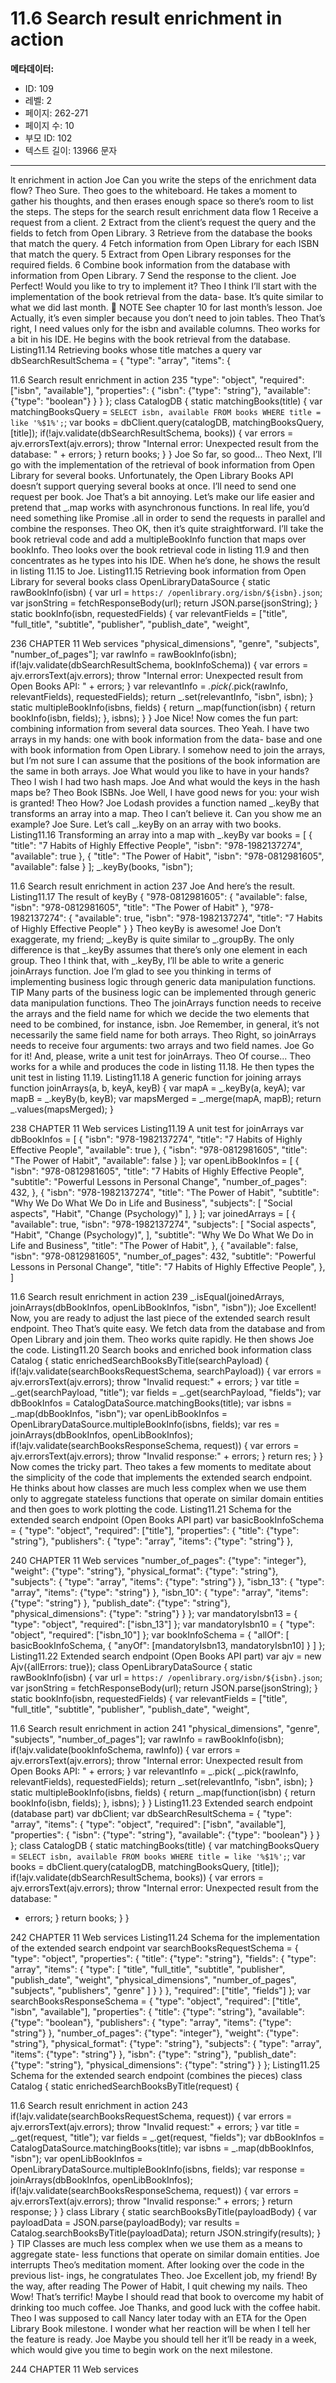 # 11.6 Search result enrichment in action

**메타데이터:**
- ID: 109
- 레벨: 2
- 페이지: 262-271
- 페이지 수: 10
- 부모 ID: 102
- 텍스트 길이: 13966 문자

---

lt enrichment in action
Joe Can you write the steps of the enrichment data flow?
Theo Sure.
Theo goes to the whiteboard. He takes a moment to gather his thoughts, and then erases
enough space so there’s room to list the steps.
The steps for the search result enrichment data flow
1 Receive a request from a client.
2 Extract from the client’s request the query and the fields to fetch from Open
Library.
3 Retrieve from the database the books that match the query.
4 Fetch information from Open Library for each ISBN that match the query.
5 Extract from Open Library responses for the required fields.
6 Combine book information from the database with information from Open
Library.
7 Send the response to the client.
Joe Perfect! Would you like to try to implement it?
Theo I think I’ll start with the implementation of the book retrieval from the data-
base. It’s quite similar to what we did last month.
 NOTE See chapter 10 for last month’s lesson.
Joe Actually, it’s even simpler because you don’t need to join tables.
Theo That’s right, I need values only for the isbn and available columns.
Theo works for a bit in his IDE. He begins with the book retrieval from the database.
Listing11.14 Retrieving books whose title matches a query
var dbSearchResultSchema = {
"type": "array",
"items": {

11.6 Search result enrichment in action 235
"type": "object",
"required": ["isbn", "available"],
"properties": {
"isbn": {"type": "string"},
"available": {"type": "boolean"}
}
}
};
class CatalogDB {
static matchingBooks(title) {
var matchingBooksQuery = `
SELECT isbn, available
FROM books
WHERE title = like '%$1%';
`;
var books = dbClient.query(catalogDB, matchingBooksQuery, [title]);
if(!ajv.validate(dbSearchResultSchema, books)) {
var errors = ajv.errorsText(ajv.errors);
throw "Internal error: Unexpected result from the database: " +
errors;
}
return books;
}
}
Joe So far, so good...
Theo Next, I’ll go with the implementation of the retrieval of book information from
Open Library for several books. Unfortunately, the Open Library Books API
doesn’t support querying several books at once. I’ll need to send one request
per book.
Joe That’s a bit annoying. Let’s make our life easier and pretend that _.map works
with asynchronous functions. In real life, you’d need something like Promise
.all in order to send the requests in parallel and combine the responses.
Theo OK, then it’s quite straightforward. I’ll take the book retrieval code and add a
multipleBookInfo function that maps over bookInfo.
Theo looks over the book retrieval code in listing 11.9 and then concentrates as he types
into his IDE. When he’s done, he shows the result in listing 11.15 to Joe.
Listing11.15 Retrieving book information from Open Library for several books
class OpenLibraryDataSource {
static rawBookInfo(isbn) {
var url = `https:/ /openlibrary.org/isbn/${isbn}.json`;
var jsonString = fetchResponseBody(url);
return JSON.parse(jsonString);
}
static bookInfo(isbn, requestedFields) {
var relevantFields = ["title", "full_title",
"subtitle", "publisher",
"publish_date", "weight",

236 CHAPTER 11 Web services
"physical_dimensions", "genre",
"subjects", "number_of_pages"];
var rawInfo = rawBookInfo(isbn);
if(!ajv.validate(dbSearchResultSchema, bookInfoSchema)) {
var errors = ajv.errorsText(ajv.errors);
throw "Internal error: Unexpected result from Open Books API: " +
errors;
}
var relevantInfo =
_.pick(_.pick(rawInfo, relevantFields), requestedFields);
return _.set(relevantInfo, "isbn", isbn);
}
static multipleBookInfo(isbns, fields) {
return _.map(function(isbn) {
return bookInfo(isbn, fields);
}, isbns);
}
}
Joe Nice! Now comes the fun part: combining information from several data sources.
Theo Yeah. I have two arrays in my hands: one with book information from the data-
base and one with book information from Open Library. I somehow need to
join the arrays, but I’m not sure I can assume that the positions of the book
information are the same in both arrays.
Joe What would you like to have in your hands?
Theo I wish I had two hash maps.
Joe And what would the keys in the hash maps be?
Theo Book ISBNs.
Joe Well, I have good news for you: your wish is granted!
Theo How?
Joe Lodash provides a function named _.keyBy that transforms an array into a map.
Theo I can’t believe it. Can you show me an example?
Joe Sure. Let’s call _.keyBy on an array with two books.
Listing11.16 Transforming an array into a map with _.keyBy
var books = [
{
"title": "7 Habits of Highly Effective People",
"isbn": "978-1982137274",
"available": true
},
{
"title": "The Power of Habit",
"isbn": "978-0812981605",
"available": false
}
];
_.keyBy(books, "isbn");

11.6 Search result enrichment in action 237
Joe And here’s the result.
Listing11.17 The result of keyBy
{
"978-0812981605": {
"available": false,
"isbn": "978-0812981605",
"title": "The Power of Habit"
},
"978-1982137274": {
"available": true,
"isbn": "978-1982137274",
"title": "7 Habits of Highly Effective People"
}
}
Theo keyBy is awesome!
Joe Don’t exaggerate, my friend; _.keyBy is quite similar to _.groupBy. The
only difference is that _.keyBy assumes that there’s only one element in
each group.
Theo I think that, with _.keyBy, I’ll be able to write a generic joinArrays function.
Joe I’m glad to see you thinking in terms of implementing business logic through
generic data manipulation functions.
TIP Many parts of the business logic can be implemented through generic data
manipulation functions.
Theo The joinArrays function needs to receive the arrays and the field name for
which we decide the two elements that need to be combined, for instance,
isbn.
Joe Remember, in general, it’s not necessarily the same field name for both arrays.
Theo Right, so joinArrays needs to receive four arguments: two arrays and two
field names.
Joe Go for it! And, please, write a unit test for joinArrays.
Theo Of course...
Theo works for a while and produces the code in listing 11.18. He then types the unit test
in listing 11.19.
Listing11.18 A generic function for joining arrays
function joinArrays(a, b, keyA, keyB) {
var mapA = _.keyBy(a, keyA);
var mapB = _.keyBy(b, keyB);
var mapsMerged = _.merge(mapA, mapB);
return _.values(mapsMerged);
}

238 CHAPTER 11 Web services
Listing11.19 A unit test for joinArrays
var dbBookInfos = [
{
"isbn": "978-1982137274",
"title": "7 Habits of Highly Effective People",
"available": true
},
{
"isbn": "978-0812981605",
"title": "The Power of Habit",
"available": false
}
];
var openLibBookInfos = [
{
"isbn": "978-0812981605",
"title": "7 Habits of Highly Effective People",
"subtitle": "Powerful Lessons in Personal Change",
"number_of_pages": 432,
},
{
"isbn": "978-1982137274",
"title": "The Power of Habit",
"subtitle": "Why We Do What We Do in Life and Business",
"subjects": [
"Social aspects",
"Habit",
"Change (Psychology)"
],
}
];
var joinedArrays = [
{
"available": true,
"isbn": "978-1982137274",
"subjects": [
"Social aspects",
"Habit",
"Change (Psychology)",
],
"subtitle": "Why We Do What We Do in Life and Business",
"title": "The Power of Habit",
},
{
"available": false,
"isbn": "978-0812981605",
"number_of_pages": 432,
"subtitle": "Powerful Lessons in Personal Change",
"title": "7 Habits of Highly Effective People",
},
]

11.6 Search result enrichment in action 239
_.isEqual(joinedArrays,
joinArrays(dbBookInfos, openLibBookInfos, "isbn", "isbn"));
Joe Excellent! Now, you are ready to adjust the last piece of the extended search
result endpoint.
Theo That’s quite easy. We fetch data from the database and from Open Library and
join them.
Theo works quite rapidly. He then shows Joe the code.
Listing11.20 Search books and enriched book information
class Catalog {
static enrichedSearchBooksByTitle(searchPayload) {
if(!ajv.validate(searchBooksRequestSchema, searchPayload)) {
var errors = ajv.errorsText(ajv.errors);
throw "Invalid request:" + errors;
}
var title = _.get(searchPayload, "title");
var fields = _.get(searchPayload, "fields");
var dbBookInfos = CatalogDataSource.matchingBooks(title);
var isbns = _.map(dbBookInfos, "isbn");
var openLibBookInfos =
OpenLibraryDataSource.multipleBookInfo(isbns, fields);
var res = joinArrays(dbBookInfos, openLibBookInfos);
if(!ajv.validate(searchBooksResponseSchema, request)) {
var errors = ajv.errorsText(ajv.errors);
throw "Invalid response:" + errors;
}
return res;
}
}
Now comes the tricky part. Theo takes a few moments to meditate about the simplicity of
the code that implements the extended search endpoint. He thinks about how classes are
much less complex when we use them only to aggregate stateless functions that operate on
similar domain entities and then goes to work plotting the code.
Listing11.21 Schema for the extended search endpoint (Open Books API part)
var basicBookInfoSchema = {
"type": "object",
"required": ["title"],
"properties": {
"title": {"type": "string"},
"publishers": {
"type": "array",
"items": {"type": "string"}
},

240 CHAPTER 11 Web services
"number_of_pages": {"type": "integer"},
"weight": {"type": "string"},
"physical_format": {"type": "string"},
"subjects": {
"type": "array",
"items": {"type": "string"}
},
"isbn_13": {
"type": "array",
"items": {"type": "string"}
},
"isbn_10": {
"type": "array",
"items": {"type": "string"}
},
"publish_date": {"type": "string"},
"physical_dimensions": {"type": "string"}
}
};
var mandatoryIsbn13 = {
"type": "object",
"required": ["isbn_13"]
};
var mandatoryIsbn10 = {
"type": "object",
"required": ["isbn_10"]
};
var bookInfoSchema = {
"allOf": [
basicBookInfoSchema,
{
"anyOf": [mandatoryIsbn13, mandatoryIsbn10]
}
]
};
Listing11.22 Extended search endpoint (Open Books API part)
var ajv = new Ajv({allErrors: true});
class OpenLibraryDataSource {
static rawBookInfo(isbn) {
var url = `https:/ /openlibrary.org/isbn/${isbn}.json`;
var jsonString = fetchResponseBody(url);
return JSON.parse(jsonString);
}
static bookInfo(isbn, requestedFields) {
var relevantFields = ["title", "full_title",
"subtitle", "publisher",
"publish_date", "weight",

11.6 Search result enrichment in action 241
"physical_dimensions", "genre",
"subjects", "number_of_pages"];
var rawInfo = rawBookInfo(isbn);
if(!ajv.validate(bookInfoSchema, rawInfo)) {
var errors = ajv.errorsText(ajv.errors);
throw "Internal error: Unexpected result from Open Books API: " +
errors;
}
var relevantInfo = _.pick(
_.pick(rawInfo, relevantFields),
requestedFields);
return _.set(relevantInfo, "isbn", isbn);
}
static multipleBookInfo(isbns, fields) {
return _.map(function(isbn) {
return bookInfo(isbn, fields);
}, isbns);
}
}
Listing11.23 Extended search endpoint (database part)
var dbClient;
var dbSearchResultSchema = {
"type": "array",
"items": {
"type": "object",
"required": ["isbn", "available"],
"properties": {
"isbn": {"type": "string"},
"available": {"type": "boolean"}
}
}
};
class CatalogDB {
static matchingBooks(title) {
var matchingBooksQuery = `
SELECT isbn, available
FROM books
WHERE title = like '%$1%';
`;
var books = dbClient.query(catalogDB, matchingBooksQuery, [title]);
if(!ajv.validate(dbSearchResultSchema, books)) {
var errors = ajv.errorsText(ajv.errors);
throw "Internal error: Unexpected result from the database: "
+ errors;
}
return books;
}
}

242 CHAPTER 11 Web services
Listing11.24 Schema for the implementation of the extended search endpoint
var searchBooksRequestSchema = {
"type": "object",
"properties": {
"title": {"type": "string"},
"fields": {
"type": "array",
"items": {
"type": [
"title",
"full_title",
"subtitle",
"publisher",
"publish_date",
"weight",
"physical_dimensions",
"number_of_pages",
"subjects",
"publishers",
"genre"
]
}
}
},
"required": ["title", "fields"]
};
var searchBooksResponseSchema = {
"type": "object",
"required": ["title", "isbn", "available"],
"properties": {
"title": {"type": "string"},
"available": {"type": "boolean"},
"publishers": {
"type": "array",
"items": {"type": "string"}
},
"number_of_pages": {"type": "integer"},
"weight": {"type": "string"},
"physical_format": {"type": "string"},
"subjects": {
"type": "array",
"items": {"type": "string"}
},
"isbn": {"type": "string"},
"publish_date": {"type": "string"},
"physical_dimensions": {"type": "string"}
}
};
Listing11.25 Schema for the extended search endpoint (combines the pieces)
class Catalog {
static enrichedSearchBooksByTitle(request) {

11.6 Search result enrichment in action 243
if(!ajv.validate(searchBooksRequestSchema, request)) {
var errors = ajv.errorsText(ajv.errors);
throw "Invalid request:" + errors;
}
var title = _.get(request, "title");
var fields = _.get(request, "fields");
var dbBookInfos = CatalogDataSource.matchingBooks(title);
var isbns = _.map(dbBookInfos, "isbn");
var openLibBookInfos =
OpenLibraryDataSource.multipleBookInfo(isbns, fields);
var response = joinArrays(dbBookInfos, openLibBookInfos);
if(!ajv.validate(searchBooksResponseSchema, request)) {
var errors = ajv.errorsText(ajv.errors);
throw "Invalid response:" + errors;
}
return response;
}
}
class Library {
static searchBooksByTitle(payloadBody) {
var payloadData = JSON.parse(payloadBody);
var results = Catalog.searchBooksByTitle(payloadData);
return JSON.stringify(results);
}
}
TIP Classes are much less complex when we use them as a means to aggregate state-
less functions that operate on similar domain entities.
Joe interrupts Theo’s meditation moment. After looking over the code in the previous list-
ings, he congratulates Theo.
Joe Excellent job, my friend! By the way, after reading The Power of Habit, I quit
chewing my nails.
Theo Wow! That’s terrific! Maybe I should read that book to overcome my habit of
drinking too much coffee.
Joe Thanks, and good luck with the coffee habit.
Theo I was supposed to call Nancy later today with an ETA for the Open Library
Book milestone. I wonder what her reaction will be when I tell her the feature
is ready.
Joe Maybe you should tell her it’ll be ready in a week, which would give you time to
begin work on the next milestone.

244 CHAPTER 11 Web services